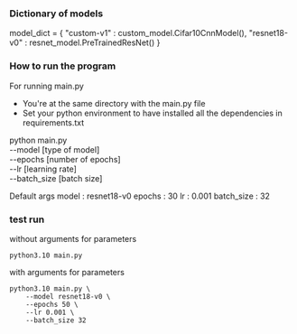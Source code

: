 ### Dictionary of models
model_dict = {
    "custom-v1"     :   custom_model.Cifar10CnnModel(),
    "resnet18-v0"   :   resnet_model.PreTrainedResNet()
}

### How to run the program

For running main.py
- You're at the same directory with the main.py file
- Set your python environment to have installed all the dependencies in requirements.txt


python main.py \
    --model [type of model] \
    --epochs [number of epochs] \
    --lr [learning rate] \
    --batch_size [batch size]

Default args
model       :   resnet18-v0 
epochs      :   30
lr          :   0.001
batch_size  :   32


### test run

without arguments for parameters
```
python3.10 main.py 
```

with arguments for parameters
```
python3.10 main.py \
    --model resnet18-v0 \
    --epochs 50 \
    --lr 0.001 \
    --batch_size 32
```
